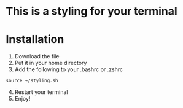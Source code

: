 # This is a styling for your terminal

# Installation
1. Download the file
2. Put it in your home directory
3. Add the following to your .bashrc or .zshrc
```
source ~/styling.sh
```
4. Restart your terminal
5. Enjoy!